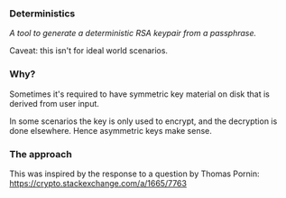 ### Deterministics

 *A tool to generate a deterministic RSA keypair from a passphrase.*

 Caveat: this isn't for ideal world scenarios.

### Why?

Sometimes it's required to have symmetric key material on disk that
is derived from user input. 

In some scenarios the key is only used to encrypt, and the decryption is 
done elsewhere. Hence asymmetric keys make sense.
 
### The approach

This was inspired by the response to a question by Thomas Pornin:
https://crypto.stackexchange.com/a/1665/7763
 
 

